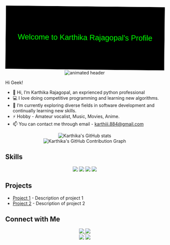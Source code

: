 <svg width="100%" height="200" xmlns="http://www.w3.org/2000/svg">
  <rect width="100%" height="100%" fill="black"/>
  <text x="50%" y="50%" dominant-baseline="middle" text-anchor="middle" font-size="24" fill="lime" font-family="Arial">
    Welcome to Karthika Rajagopal's Profile
  </text>
  <animateTransform attributeName="transform" type="rotate" from="0 100 100" to="360 100 100" dur="10s" repeatCount="indefinite" />
</svg>


<!-- SVG Animated Header -->
<!-- Animated Header -->
<div align="center">
  <img src="https://raw.githubusercontent.com/karthikarajagopal/karthikarajagopal/main/header.svg" alt="animated header">
</div>


Hi Geek!

- 👋 Hi, I’m Karthika Rajagopal, an exprienced python professional
- 💻 I love doing competitive programming and learning new algorithms.
- 🌱 I’m currently exploring diverse fields in software development and continually learning new skills.
- ⚡ Hobby -  Amateur vocalist, Music, Movies, Anime.
- 📫 You can contact me through email - karthiii.884@gmail.com

<!-- GitHub Stats -->
<div align="center">
  <img src="https://github-readme-stats.vercel.app/api?username=karthikarajagopal&show_icons=true&theme=radical" alt="Karthika's GitHub stats">
</div>

<!-- Contribution Graph -->
<div align="center">
  <img src="https://activity-graph.herokuapp.com/graph?username=karthikarajagopal&theme=react-dark" alt="Karthika's GitHub Contribution Graph">
</div>

## Skills
<div align="center">
  <img src="https://img.shields.io/badge/Python-3776AB?style=for-the-badge&logo=python&logoColor=white">
  <img src="https://img.shields.io/badge/Django-092E20?style=for-the-badge&logo=django&logoColor=white">
  <img src="https://img.shields.io/badge/HTML5-E34F26?style=for-the-badge&logo=html5&logoColor=white">
  <img src="https://img.shields.io/badge/CSS3-1572B6?style=for-the-badge&logo=css3&logoColor=white">
</div>

## Projects
- [Project 1](https://github.com/karthikarajagopal/project1) - Description of project 1
- [Project 2](https://github.com/karthikarajagopal/project2) - Description of project 2

## Connect with Me
<div align="center">
  <a href="https://www.linkedin.com/in/karthikarajagopal">
    <img src="https://img.shields.io/badge/LinkedIn-0A66C2?style=for-the-badge&logo=linkedin&logoColor=white">
  </a>
  <a href="https://twitter.com/karthikarajagopal">
    <img src="https://img.shields.io/badge/Twitter-1DA1F2?style=for-the-badge&logo=twitter&logoColor=white">
  </a>
</div>

<div align="center">
  <img src="https://img.shields.io/github/followers/karthikarajagopal?label=Followers&style=social">
  <img src="https://img.shields.io/github/stars/karthikarajagopal?label=Stars&style=social">
</div>
<!---
KarthikaRajagopal44/KarthikaRajagopal44 is a ✨ special ✨ repository because its `README.md` (this file) appears on your GitHub profile.
You can click the Preview link to take a look at your changes.
## Skills
![Python](https://img.shields.io/badge/Python-3776AB?style=for-the-badge&logo=python&logoColor=white)
![Django](https://img.shields.io/badge/Django-092E20?style=for-the-badge&logo=django&logoColor=white)
![HTML5](https://img.shields.io/badge/HTML5-E34F26?style=for-the-badge&logo=html5&logoColor=white)
![CSS3](https://img.shields.io/badge/CSS3-1572B6?style=for-the-badge&logo=css3&logoColor=white)

## Projects
- [Project 1](https://github.com/yourusername/project1) - Description of project 1
- [Project 2](https://github.com/yourusername/project2) - Description of project 2

## Connect with Me
[![LinkedIn](https://img.shields.io/badge/LinkedIn-0A66C2?style=for-the-badge&logo=linkedin&logoColor=white)](https://www.linkedin.com/in/yourprofile)
[![Twitter](https://img.shields.io/badge/Twitter-1DA1F2?style=for-the-badge&logo=twitter&logoColor=white)](https://twitter.com/yourprofile)
--->
